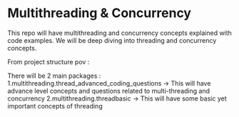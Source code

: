 # Multithreading & Concurrency 
This repo will have multithreading and concurrency concepts explained with code examples. 
We will be deep diving into threading and concurrency concepts.

From project structure pov :

There will be 2 main packages :
  1.multithreading.thread_advanced_coding_questions -> This will have advance level concepts and questions related to multi-threading and concurrency
  2.multithreading.threadbasic -> This will have some basic yet important concepts of threading 
  
